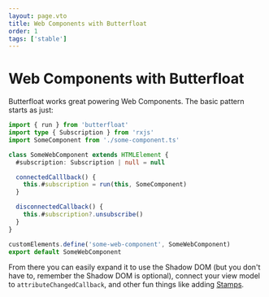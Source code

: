 ```yaml
---
layout: page.vto
title: Web Components with Butterfloat
order: 1
tags: ['stable']
---
```


# Web Components with Butterfloat

Butterfloat works great powering Web Components. The basic pattern starts
as just:

```ts
import { run } from 'butterfloat'
import type { Subscription } from 'rxjs'
import SomeComponent from './some-component.ts'

class SomeWebComponent extends HTMLElement {
  #subscription: Subscription | null = null

  connectedCalllback() {
    this.#subscription = run(this, SomeComponent)
  }

  disconnectedCallback() {
    this.#subscription?.unsubscribe()
  }
}

customElements.define('some-web-component', SomeWebComponent)
export default SomeWebComponent
```

From there you can easily expand it to use the Shadow DOM (but you don't
have to, remember the Shadow DOM is optional), connect your view model to
`attributeChangedCallback`, and other fun things like adding [Stamps].

[Stamps]: ../stamps.md
